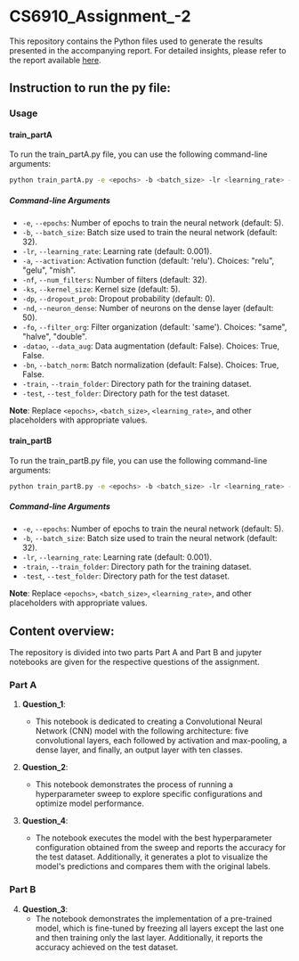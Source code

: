 # CS6910_Assignment_-2

This repository contains the Python files used to generate the results presented in the accompanying report. For detailed insights, please refer to the report available [here](https://wandb.ai/dibakar/CS6910_Assignment_2_partA/reports/Dibakar-s-CS6910-Assignment-2--Vmlldzo3NDI1Nzgy?accessToken=0xdvz93u96d2nilpocbj0detjpdq9b4m0k540xibl668nzvpfe8gsotazqgqkicy).

## Instruction to run the py file:

### Usage

#### train_partA
To run the train_partA.py file, you can use the following command-line arguments:

```bash
python train_partA.py -e <epochs> -b <batch_size> -lr <learning_rate> -a <activation> -nf <num_filters> -ks <kernel_size> -dp <dropout_prob> -nd <neuron_dense> -fo <filter_org> -datao <data_aug> -bn <batch_norm> -train <train_folder> -test <test_folder>
```
##### Command-line Arguments

- `-e`, `--epochs`: Number of epochs to train the neural network (default: 5).
- `-b`, `--batch_size`: Batch size used to train the neural network (default: 32).
- `-lr`, `--learning_rate`: Learning rate (default: 0.001).
- `-a`, `--activation`: Activation function (default: 'relu'). Choices: "relu", "gelu", "mish".
- `-nf`, `--num_filters`: Number of filters (default: 32).
- `-ks`, `--kernel_size`: Kernel size (default: 5).
- `-dp`, `--dropout_prob`: Dropout probability (default: 0).
- `-nd`, `--neuron_dense`: Number of neurons on the dense layer (default: 50).
- `-fo`, `--filter_org`: Filter organization (default: 'same'). Choices: "same", "halve", "double".
- `-datao`, `--data_aug`: Data augmentation (default: False). Choices: True, False.
- `-bn`, `--batch_norm`: Batch normalization (default: False). Choices: True, False.
- `-train`, `--train_folder`: Directory path for the training dataset.
- `-test`, `--test_folder`: Directory path for the test dataset.

**Note**: Replace `<epochs>`, `<batch_size>`, `<learning_rate>`, and other placeholders with appropriate values.

#### train_partB
To run the train_partB.py file, you can use the following command-line arguments:

```bash
python train_partB.py -e <epochs> -b <batch_size> -lr <learning_rate> -train <train_folder> -test <test_folder>
```
##### Command-line Arguments

- `-e`, `--epochs`: Number of epochs to train the neural network (default: 5).
- `-b`, `--batch_size`: Batch size used to train the neural network (default: 32).
- `-lr`, `--learning_rate`: Learning rate (default: 0.001).
- `-train`, `--train_folder`: Directory path for the training dataset.
- `-test`, `--test_folder`: Directory path for the test dataset.

**Note**: Replace `<epochs>`, `<batch_size>`, `<learning_rate>`, and other placeholders with appropriate values.


## Content overview:
The repository is divided into two parts Part A and Part B and jupyter notebooks are given for the respective questions of the assignment. 

### Part A
1. **Question_1**: 
   - This notebook is dedicated to creating a Convolutional Neural Network (CNN) model with the following architecture: five convolutional layers, each followed by activation and max-pooling, a dense layer,        and finally, an output layer with ten classes.
   
2. **Question_2**: 
   - This notebook demonstrates the process of running a hyperparameter sweep to explore specific configurations and optimize model performance.

3. **Question_4**: 
   - The notebook executes the model with the best hyperparameter configuration obtained from the sweep and reports the accuracy for the test dataset. Additionally, it generates a plot to visualize the model's predictions and compares them with the original labels.

### Part B
4. **Question_3**: 
   - The notebook demonstrates the implementation of a pre-trained model, which is fine-tuned by freezing all layers except the last one and then training only the last layer. Additionally, it reports the accuracy achieved on the test dataset.

